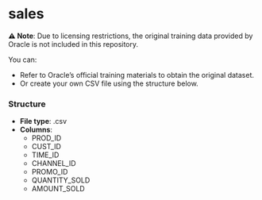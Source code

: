 # sales
**⚠️ Note**: Due to licensing restrictions, the original training data provided by Oracle is not included in this repository.

You can:
* Refer to Oracle’s official training materials to obtain the original dataset.
* Or create your own CSV file using the structure below.

### Structure
- **File type**: .csv
- **Columns**:
    * PROD_ID
    * CUST_ID
    * TIME_ID
    * CHANNEL_ID
    * PROMO_ID
    * QUANTITY_SOLD
    * AMOUNT_SOLD